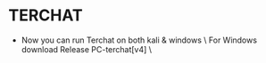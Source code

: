 # TERCHAT

* Now you can run Terchat on both kali & windows \\ For Windows download Release PC-terchat[v4] \\
  
